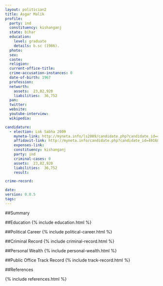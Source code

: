 ```yaml
---
layout: politician2
title: Asgar Malik
profile: 
  party: ind
  constituency: kishanganj
  state: bihar
  education: 
    level: graduate
    details: b.sc (1986).
  photo: 
  sex: 
  caste: 
  religion: 
  current-office-title: 
  crime-accusation-instances: 0
  date-of-birth: 1967
  profession: 
  networth: 
    assets:  23,82,920
    liabilities:  36,752
  pan: 
  twitter: 
  website: 
  youtube-interview: 
  wikipedia: 

candidature: 
  - election: Lok Sabha 2009
    myneta-link: http://myneta.info/ls2009/candidate.php?candidate_id=4916
    affidavit-link: http://myneta.info/candidate.php?candidate_id=4916&scan=original
    expenses-link: 
    constituency: kishanganj 
    party: ind
    criminal-cases: 0
    assets:  23,82,920
    liabilities:  36,752
    result:  

crime-record: 

date: 
version: 0.0.5
tags: 
---
```

##Summary


##Education
{% include education.html %}


##Political Career
{% include political-career.html %}


##Criminal Record
{% include criminal-record.html %}


##Personal Wealth
{% include personal-wealth.html %}


##Public Office Track Record
{% include track-record.html %}


##References


{% include references.html %}